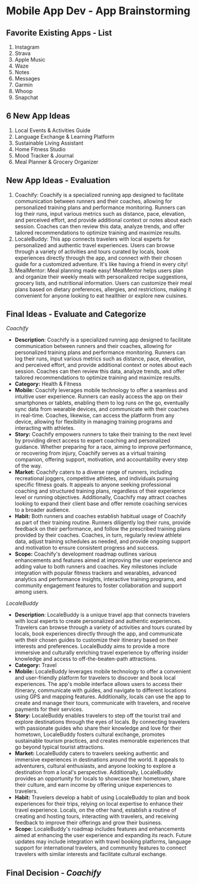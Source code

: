 Mobile App Dev - App Brainstorming
===

## Favorite Existing Apps - List
1. Instagram
2. Strava
3. Apple Music
4. Waze
5. Notes
6. Messages
6. Garmin
8. Whoop
9. Snapchat

## 6 New App Ideas
1. Local Events & Activities Guide
2. Language Exchange & Learning Platform
3. Sustainable Living Assistant
4. Home Fitness Studio
5. Mood Tracker & Journal
6. Meal Planner & Grocery Organizer

## New App Ideas - Evaluation
1. Coachify: Coachify is a specialized running app designed to facilitate communication between runners and their coaches, allowing for personalized training plans and performance monitoring. Runners can log their runs, input various metrics such as distance, pace, elevation, and perceived effort, and provide additional context or notes about each session. Coaches can then review this data, analyze trends, and offer tailored recommendations to optimize training and maximize results.
2. LocaleBuddy: This app connects travelers with local experts for personalized and authentic travel experiences. Users can browse through a variety of activities and tours curated by locals, book experiences directly through the app, and connect with their chosen guide for a customized adventure. It's like having a friend in every city!
3. MealMentor: Meal planning made easy! MealMentor helps users plan and organize their weekly meals with personalized recipe suggestions, grocery lists, and nutritional information. Users can customize their meal plans based on dietary preferences, allergies, and restrictions, making it convenient for anyone looking to eat healthier or explore new cuisines.


## Final Ideas - Evaluate and Categorize
*Coachify*
   - **Description**: Coachify is a specialized running app designed to facilitate communication between runners and their coaches, allowing for personalized training plans and performance monitoring. Runners can log their runs, input various metrics such as distance, pace, elevation, and perceived effort, and provide additional context or notes about each session. Coaches can then review this data, analyze trends, and offer tailored recommendations to optimize training and maximize results.
   - **Category:** Health & Fitness
   - **Mobile:** Coachify leverages mobile technology to offer a seamless and intuitive user experience. Runners can easily access the app on their smartphones or tablets, enabling them to log runs on the go, eventually sync data from wearable devices, and communicate with their coaches in real-time. Coaches, likewise, can access the platform from any device, allowing for flexibility in managing training programs and interacting with athletes.
   - **Story:** Coachify empowers runners to take their training to the next level by providing direct access to expert coaching and personalized guidance. Whether preparing for a race, aiming to improve performance, or recovering from injury, Coachify serves as a virtual training companion, offering support, motivation, and accountability every step of the way.
   - **Market:** Coachify caters to a diverse range of runners, including recreational joggers, competitive athletes, and individuals pursuing specific fitness goals. It appeals to anyone seeking professional coaching and structured training plans, regardless of their experience level or running objectives. Additionally, Coachify may attract coaches looking to expand their client base and offer remote coaching services to a broader audience.
   - **Habit:** Both runners and coaches establish habitual usage of Coachify as part of their training routine. Runners diligently log their runs, provide feedback on their performance, and follow the prescribed training plans provided by their coaches. Coaches, in turn, regularly review athlete data, adjust training schedules as needed, and provide ongoing support and motivation to ensure consistent progress and success.
   - **Scope:** Coachify's development roadmap outlines various enhancements and features aimed at improving the user experience and adding value to both runners and coaches. Key milestones include integration with popular fitness trackers and wearables, advanced analytics and performance insights, interactive training programs, and community engagement features to foster collaboration and support among users.

*LocaleBuddy*
   - **Description**: LocaleBuddy is a unique travel app that connects travelers with local experts to create personalized and authentic experiences. Travelers can browse through a variety of activities and tours curated by locals, book experiences directly through the app, and communicate with their chosen guides to customize their itinerary based on their interests and preferences. LocaleBuddy aims to provide a more immersive and culturally enriching travel experience by offering insider knowledge and access to off-the-beaten-path attractions.
   - **Category:** Travel
   - **Mobile:** LocaleBuddy leverages mobile technology to offer a convenient and user-friendly platform for travelers to discover and book local experiences. The app's mobile interface allows users to access their itinerary, communicate with guides, and navigate to different locations using GPS and mapping features. Additionally, locals can use the app to create and manage their tours, communicate with travelers, and receive payments for their services.
   - **Story:** LocaleBuddy enables travelers to step off the tourist trail and explore destinations through the eyes of locals. By connecting travelers with passionate guides who share their knowledge and love for their hometown, LocaleBuddy fosters cultural exchange, promotes sustainable tourism practices, and creates memorable experiences that go beyond typical tourist attractions.
   - **Market:** LocaleBuddy caters to travelers seeking authentic and immersive experiences in destinations around the world. It appeals to adventurers, cultural enthusiasts, and anyone looking to explore a destination from a local's perspective. Additionally, LocaleBuddy provides an opportunity for locals to showcase their hometown, share their culture, and earn income by offering unique experiences to travelers.
   - **Habit:** Travelers develop a habit of using LocaleBuddy to plan and book experiences for their trips, relying on local expertise to enhance their travel experience. Locals, on the other hand, establish a routine of creating and hosting tours, interacting with travelers, and receiving feedback to improve their offerings and grow their business.
   - **Scope:** LocaleBuddy's roadmap includes features and enhancements aimed at enhancing the user experience and expanding its reach. Future updates may include integration with travel booking platforms, language support for international travelers, and community features to connect travelers with similar interests and facilitate cultural exchange.

## Final Decision - *Coachify*
